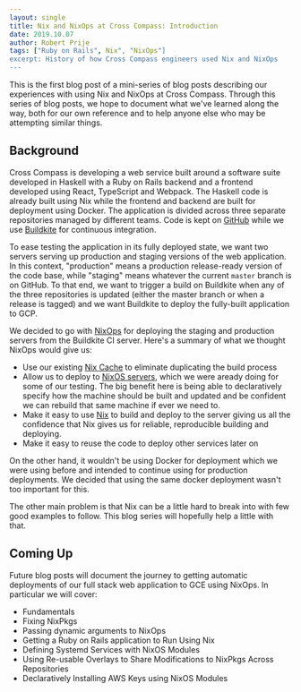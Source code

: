 ```yaml
---
layout: single
title: Nix and NixOps at Cross Compass: Introduction
date: 2019.10.07
author: Robert Prije
tags: ["Ruby on Rails", Nix", "NixOps"]
excerpt: History of how Cross Compass engineers used Nix and NixOps
---
```


This is the first blog post of a mini-series of blog posts describing our
experiences with using Nix and NixOps at Cross Compass. Through this series
of blog posts, we hope to document what we've learned along the way, both for
our own reference and to help anyone else who may be attempting similar things.

## Background

Cross Compass is developing a web service built around a software suite
developed in Haskell with a Ruby on Rails backend and a frontend developed using
React, TypeScript and Webpack. The Haskell code is already built using Nix while the frontend and
backend are built for deployment using Docker. The application is divided across
three separate repositories managed by different teams. Code is kept on
[GitHub](https://github.com) while we use [Buildkite](https://buildkite.com) for
continuous integration.

To ease testing the application in its fully deployed state, we want two
servers serving up production and staging versions of the web application.
In this context, "production" means a production release-ready version of the
code base, while "staging" means whatever the current `master` branch is
on GitHub. To that end, we want to trigger a build on Buildkite when any of the
three repositories is updated (either the master branch or when a release
is tagged) and we want Buildkite to deploy the fully-built application to GCP.

We decided to go with [NixOps](https://nixos.org/nixops/) for deploying the
staging and production servers from the Buildkite CI server. Here's
a summary of what we thought NixOps would give us:

* Use our existing [Nix Cache](https://nixos.org/nix/manual/#ssec-s3-substituter)
  to eliminate duplicating the build process
* Allow us to deploy to [NixOS servers](https://nixos.org/nixos/), which we were
  aready doing for some of our testing. The big benefit here is being able to
  declaratively specify how the machine should be built and updated and be
  confident we can rebuild that same machine if ever we need to.
* Make it easy to use [Nix](https://nixos.org/nix/) to build and deploy to the
  server giving us all the confidence that Nix gives us for reliable,
  reproducible building and deploying.
* Make it easy to reuse the code to deploy other services later on

On the other hand, it wouldn't be using Docker for deployment which we were
using before and intended to continue using for production deployments. We
decided that using the same docker deployment wasn't too important for this.

The other main problem is that Nix can be a little hard to break into with
few good examples to follow. This blog series will hopefully help a little
with that.

## Coming Up

Future blog posts will document the journey to getting automatic deployments of
our full stack web application to GCE using NixOps. In particular we will cover:

* Fundamentals
* Fixing NixPkgs
* Passing dynamic arguments to NixOps
* Getting a Ruby on Rails application to Run Using Nix
* Defining Systemd Services with NixOS Modules
* Using Re-usable Overlays to Share Modifications to NixPkgs Across Repositories
* Declaratively Installing AWS Keys using NixOS Modules
